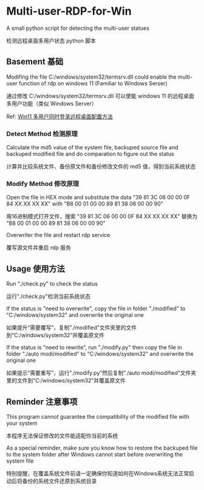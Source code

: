 # Multi-user-RDP-for-Win

A small python script for detecting the multi-user statues

检测远程桌面多用户状态 python 脚本

## Basement 基础

Modifing the file C:/windows/system32/termsrv.dll could enable the multi-user function of rdp on windows 11 (Familiar to Windows Serser)

通过修改 C:/windows/system32/termsrv.dll 可以使能 windows 11 的远程桌面多用户功能（类似 Windows Server）

Ref: [Win11 多用户同时登录远程桌面配置方法](https://www.wyr.me/post/701)

### Detect Method 检测原理

Calculate the md5 value of the system file, backuped source file and backuped modified file and do comparation to figure out the status

计算并比较系统文件、备份原文件和备份修改文件的 md5 值，得到当前系统状态

### Modify Method 修改原理

Open the file in HEX mode and substitute the data "39 81 3C 06 00 00 0F 84 XX XX XX XX" with "B8 00 01 00 00 89 81 38 06 00 00 90"

用16进制模式打开文件，搜索 "39 81 3C 06 00 00 0F 84 XX XX XX XX" 替换为 "B8 00 01 00 00 89 81 38 06 00 00 90"

Overwriter the file and restart rdp service

覆写源文件并重启 rdp 服务

## Usage 使用方法

Run "./check.py" to check the status

运行"./check.py"检测当前系统状态

If the status is "need to overwrite", copy the file in folder "./modified" to "C:/windows/system32" and overwrite the original one

如果提升“需要覆写”，复制"./modified"文件夹里的文件到“C:/windows/system32”并覆盖原文件

If the status is "need to rewrite", run "./modify.py" then copy the file in folder "./auto modi/modified" to "C:/windows/system32" and overwrite the original one

如果提示“需要重写”，运行"./modify.py"然后复制"./auto modi/modified"文件夹里的文件到“C:/windows/system32”并覆盖原文件

## Reminder 注意事项

This program cannot guarantee the compatibility of the modified file with your system

本程序无法保证修改的文件能适配你当前的系统

As a special reminder, make sure you know how to restore the backuped file to the system folder after Windows cannot start before overwriting the system file

特别提醒，在覆盖系统文件前请一定确保你知道如何在Windows系统无法正常启动后将备份的系统文件还原到系统目录
